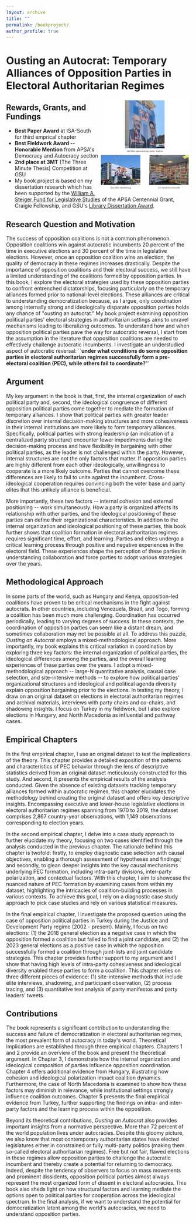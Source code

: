 ```yaml
---
layout: archive
title: ""
permalink: /bookproject/
author_profile: true
---
```


# Ousting an Autocrat: Temporary Alliances of Opposition Parties in Electoral Authoritarian Regimes

<img src="figures/book_project.png" alt="Ousting an Autocrat" align="right" width="250px">

## Rewards, Grants, and Fundings
- **Best Paper Award** at ISA-South for third emprical chapter 
- **Best Fieldwork Award -- Honorable Mention** from APSA's Democracy and Autocracy section
- **2nd place at 3MT** (The Three Minute Thesis) Competition at GSU
- My book project is based on my dissertation research which has been supported by the [William A. Steiger Fund for Legislative Studies](https://connect.apsanet.org/centennialcenter/2022/09/01/pre-electoral-opposition-coalitions-in-authoritarian-regimes/) of the APSA Centennial Grant, Craigie Fellowship, and GSU's [Library Dissertation Award](https://graduate.gsu.edu/dissertation-library-travel-awards/).

## Research Question and Motivation
The success of opposition coalitions is not a common phenomenon. Opposition coalitions win against autocratic incumbents 20 percent of the time in executive elections and 30 percent of the time in legislative elections. However, once an opposition coalition wins an election, the quality of democracy in these regimes increases drastically. Despite the importance of opposition coalitions and their electoral success, we still have a limited understanding of the coalitions formed by opposition parties. In this book, I explore the electoral strategies used by these opposition parties to confront entrenched dictatorships, focusing particularly on the temporary alliances formed prior to national-level elections. These alliances are critical to understanding democratization because, as I argue, only coordination among internally strong and ideologically disparate opposition parties holds any chance of "ousting an autocrat." My book project examining opposition political parties' electoral strategies in authoritarian settings aims to unravel mechanisms leading to liberalizing outcomes. To understand how and when opposition political parties pave the way for autocratic reversal, I start from the assumption in the literature that opposition coalitions are needed to effectively challenge autocratic incumbents. I investigate an understudied aspect of autocratic reversal: ``**under what conditions do some opposition parties in electoral authoritarian regimes successfully form a pre-electoral coalition (PEC), while others fail to coordinate?**''

## Argument
My key argument in the book is that, first, the internal organization of each political party and, second, the ideological congruence of different opposition political parties come together to mediate the formation of temporary alliances. I show that political parties with greater leader discretion over internal decision-making structures and more cohesiveness in their internal institutions are more likely to form temporary alliances. Specifically, political parties with strong leadership (an indication of a centralized party structure) encounter fewer impediments during the decision-making process and have flexibility in bargaining with other political parties, as the leader is not challenged within the party. However, internal structures are not the only factors that matter. If opposition parties are highly different from each other ideologically, unwillingness to cooperate is a more likely outcome. Parties that cannot overcome these differences are likely to fail to unite against the incumbent. Cross-ideological cooperation requires convincing both the voter base and party elites that this unlikely alliance is beneficial.

More importantly, these two factors -- internal cohesion and external positioning -- work simultaneously. How a party is organized affects its relationship with other parties, and the ideological positioning of these parties can define their organizational characteristics. In addition to the internal organization and ideological positioning of these parties, this book further shows that coalition formation in electoral authoritarian regimes requires significant time, effort, and learning. Parties and elites undergo a critical learning process through positive and negative experiences in the electoral field. These experiences shape the perception of these parties in understanding collaboration and force parties to adopt various strategies over the years.

## Methodological Approach
In some parts of the world, such as Hungary and Kenya, opposition-led coalitions have proven to be critical mechanisms in the fight against autocrats. In other countries, including Venezuela, Brazil, and Togo, forming a coalition has been much more challenging. Coordination has occurred periodically, leading to varying degrees of success. In these contexts, the coordination of opposition parties can seem like a distant dream, and sometimes collaboration may not be possible at all. To address this puzzle, *Ousting an Autocrat* employs a mixed-methodological approach. More importantly, my book explains this critical variation in coordination by exploring three key factors: the internal organization of political parties, the ideological differences among the parties, and the overall learning experiences of these parties over the years. I adopt a mixed-methodological approach -- large-N quantitative analysis, causal case selection, and site-intensive methods -- to explore how political parties' organizational structures and ideological and political agenda diversity explain opposition bargaining prior to the elections. In testing my theory, I draw on an original dataset on elections in electoral authoritarian regimes and archival materials, interviews with party chairs and co-chairs, and shadowing insights. I focus on Turkey in my fieldwork, but I also explore elections in Hungary, and North Macedonia as influential and pathway cases. 

## Empirical Chapters

In the first empirical chapter, I use an original dataset to test the implications of the theory. This chapter provides a detailed exposition of the patterns and characteristics of PEC behavior through the lens of descriptive statistics derived from an original dataset meticulously constructed for this study. And second, it presents the empirical results of the analysis conducted. Given the absence of existing datasets tracking temporary alliances formed within autocratic regimes, this chapter elucidates the methodology behind creating the original dataset and offers key descriptive insights. Encompassing executive and lower-house legislative elections in electoral authoritarian regimes spanning from 1970 to 2019, the dataset comprises 2,867 country-year observations, with 1,149 observations corresponding to election years. 

In the second empirical chapter, I delve into a case study approach to further elucidate my theory, focusing on two cases identified through the analysis conducted in the previous chapter. The rationale behind this chapter is twofold: firstly, to employ diagnostic case selection with causal objectives, enabling a thorough assessment of hypotheses and findings; and secondly, to glean deeper insights into the key causal mechanisms underlying PEC formation, including intra-party divisions, inter-party polarization, and contextual factors. With this chapter, I aim to showcase the nuanced nature of PEC formation by examining cases from within my dataset, highlighting the intricacies of coalition-building processes in various contexts. To achieve this goal, I rely on a diagnostic case study approach to pick case studies and rely on various statistical measures.

In the final empirical chapter, I investigate the proposed question using the case of opposition political parties in Turkey during the Justice and Development Party regime (2002 - present). Mainly, I focus on two elections: (1) the 2018 general election as a negative case in which the opposition formed a coalition but failed to find a joint candidate, and (2) the 2023 general elections as a positive case in which the opposition successfully formed a coalition through joint-lists and joint candidate strategies. This chapter provides further support to my argument and I show that having high levels of intra-party cohesiveness and ideological diversity enabled these parties to form a coalition. This chapter relies on three different pieces of evidence: (1) site-intensive methods that include elite interviews, shadowing, and participant observation, (2) process tracing, and (3) quantitative text analysis of party manifestos and party leaders’ tweets.

## Contributions
The book represents a significant contribution to understanding the success and failure of democratization in electoral authoritarian regimes, the most prevalent form of autocracy in today's world. Theoretical implications are established through three empirical chapters. Chapters 1 and 2 provide an overview of the book and present the theoretical argument. In Chapter 3, I demonstrate how the internal organization and ideological composition of parties influence opposition coordination. Chapter 4 offers additional evidence from Hungary, illustrating how cohesion and ideological polarization impact coalition dynamics. Furthermore, the case of North Macedonia is examined to show how these factors may diminish in relevance, while institutional settings strongly influence coalition outcomes. Chapter 5 presents the final empirical evidence from Turkey, further supporting the findings on intra- and inter-party factors and the learning process within the opposition. 

Beyond its theoretical contributions, *Ousting an Autocrat* also provides important insights from a normative perspective. More than 72 percent of the world population lives under autocracies. Despite this gloomy picture, we also know that most contemporary authoritarian states have elected legislatures either in constrained or fully multi-party politics (making them so-called electoral authoritarian regimes). Free but not fair, flawed elections in these regimes allow opposition parties to challenge the autocratic incumbent and thereby create a potential for returning to democracy. Indeed, despite the tendency of observers to focus on mass movements and prominent dissidents, opposition political parties almost always represent the most organized form of dissent in electoral autocracies. This book also sheds light on how structural factors and learning mediate the options open to political parties for cooperation across the ideological spectrum. In the final analysis, if we want to understand the potential for democratization latent among the world's autocracies, we need to understand opposition parties.
